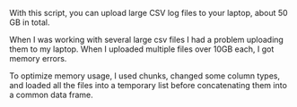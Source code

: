 With this script, you can upload large CSV log files to your laptop, about 50 GB in total.

When I was working with several large csv files I had a problem uploading them to my laptop. When I uploaded multiple files over 10GB each, I got memory errors.

To optimize memory usage, I used chunks, changed some column types, and loaded all the files into a temporary list before concatenating them into a common data frame.

